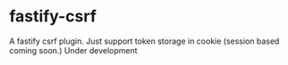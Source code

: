 # fastify-csrf
A fastify csrf plugin.
Just support token storage in cookie (session based coming soon.)
Under development
